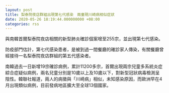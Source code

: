 ```yaml
---
layout: post
title: 梨泰院夜店群組出現第七代感染　兩童現川崎病相似症狀
date: 2020-05-26 18:19:44.000000000 +08:00
categories: rss
---
```


與南韓首爾梨泰院夜店相關的新型肺炎確診個案增至255宗，並出現第七代感染。

防疫部門估計，第七代感染患者，是被到過一間餐廳的確診家人傳染，有關餐廳曾經接待一名梨泰院夜店群組的第五代感染者。

南韓過去一日新增19宗確診病例，累計11200多宗，首爾出現兩宗兒童多系統炎症綜合症疑似病例，兩名兒童分別是10歲以上及10歲以下，對新型冠狀病毒檢測呈陰性。韓聯社報道，兩人的病徵與「川崎病」相似，未知感染原因，而歐洲早在4月出現類似病例，目前發病地區擴大至全球13個國家。
